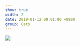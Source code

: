```yaml
---
show: true
width: 2
date: 2019-01-12 00:01:00 +0800
group: Cats
---
```

<div>
    <img data-src="{{ site.data.profile.portrait_url | relative_url }}" class="lazy w-100 rounded-sm" src="{{ '/assets/images/empty_300x200.png' | relative_url }}">
</div>


